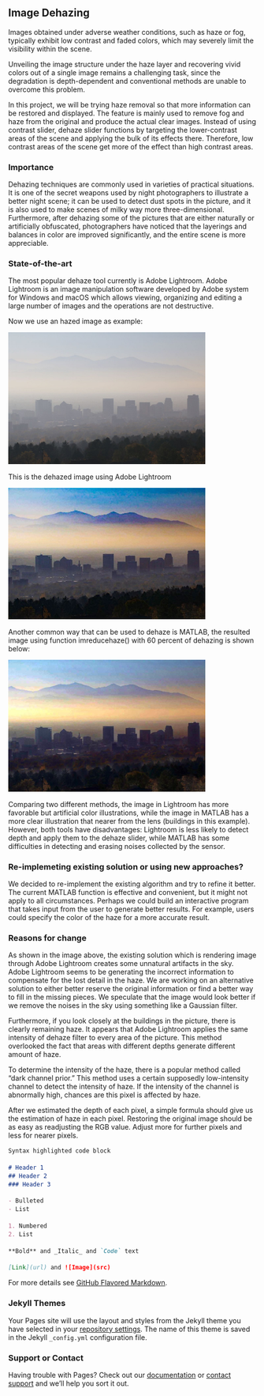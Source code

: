 ## Image Dehazing

Images obtained under adverse weather conditions, such as haze or fog, typically exhibit low contrast and faded colors, which may severely limit the visibility within the scene. 

Unveiling the image structure under the haze layer and recovering vivid colors out of a single image remains a challenging task, since the degradation is depth-dependent and conventional methods are unable to overcome this problem.

In this project, we will be trying haze removal so that more information can be restored and displayed. The feature is mainly used to remove fog and haze from the original and produce the actual clear images. Instead of using contrast slider, dehaze slider functions by targeting the lower-contrast areas of the scene and applying the bulk of its effects there. Therefore, low contrast areas of the scene get more of the effect than high contrast areas. 

### Importance

Dehazing techniques are commonly used in varieties of practical situations. It is one of the secret weapons used by night photographers to illustrate a better night scene; it can be used to detect dust spots in the picture, and it is also used to make scenes of milky way more three-dimensional. Furthermore, after dehazing some of the pictures that are either naturally or artificially obfuscated, photographers have noticed that the layerings and balances in color are improved significantly, and the entire scene is more appreciable. 

### State-of-the-art

The most popular dehaze tool currently is Adobe Lightroom. Adobe Lightroom is an image manipulation software developed by Adobe system for Windows and macOS which allows viewing, organizing and editing a large number of images and the operations are not destructive.

Now we use an hazed image as example:

<img src = "https://github.com/tmatsuzawa2/dehaze/blob/master/dehaze_01.jpg?raw=true" class="center" width="400px"/>

This is the dehazed image using Adobe Lightroom

<img src = "https://github.com/tmatsuzawa2/dehaze/blob/master/Adobelightroom.JPG?raw=true" class="center" width="400px"/>

Another common way that can be used to dehaze is MATLAB, the resulted image using function imreducehaze() with 60 percent of dehazing is shown below:

<img src = "https://github.com/tmatsuzawa2/dehaze/blob/master/matlab.JPG?raw=true" class="center" width="400px"/>

Comparing two different methods, the image in Lightroom has more favorable but artificial color illustrations, while the image in MATLAB has a more clear illustration that nearer from the lens (buildings in this example). However, both tools have disadvantages: Lightroom is less likely to detect depth and apply them to the dehaze slider, while MATLAB has some difficulties in detecting and erasing noises collected by the sensor.

### Re-implemeting existing solution or using new approaches?

We decided to re-implement the existing algorithm and try to refine it better.  The current MATLAB function is effective and convenient, but it might not apply to all circumstances. Perhaps we could build an interactive program that takes input from the user to generate better results. For example, users could specify the color of the haze for a more accurate result.

### Reasons for change

As shown in the image above, the existing solution which is rendering image through Adobe Lightroom creates some unnatural artifacts in the sky. Adobe Lightroom seems to be generating the incorrect information to compensate for the lost detail in the haze. We are working on an alternative solution to either better reserve the original information or find a better way to fill in the missing pieces. We speculate that the image would look better if we remove the noises in the sky using something like a Gaussian filter.

Furthermore, if you look closely at the buildings in the picture, there is clearly remaining haze. It appears that Adobe Lightroom applies the same intensity of dehaze filter to every area of the picture. This method overlooked the fact that areas with different depths generate different amount of haze. 

To determine the intensity of the haze, there is a popular method called “dark channel prior.” This method uses a certain supposedly low-intensity channel to detect the intensity of haze. If the intensity of the channel is abnormally high, chances are this pixel is affected by haze.

After we estimated the depth of each pixel, a simple formula should give us the estimation of haze in each pixel. Restoring the original image should be as easy as readjusting the RGB value. Adjust more for further pixels and less for nearer pixels.

                                                 
```markdown
Syntax highlighted code block

# Header 1
## Header 2
### Header 3

- Bulleted
- List

1. Numbered
2. List

**Bold** and _Italic_ and `Code` text

[Link](url) and ![Image](src)
```

For more details see [GitHub Flavored Markdown](https://guides.github.com/features/mastering-markdown/).

### Jekyll Themes

Your Pages site will use the layout and styles from the Jekyll theme you have selected in your [repository settings](https://github.com/tmatsuzawa2/dehaze/settings). The name of this theme is saved in the Jekyll `_config.yml` configuration file.

### Support or Contact

Having trouble with Pages? Check out our [documentation](https://help.github.com/categories/github-pages-basics/) or [contact support](https://github.com/contact) and we’ll help you sort it out.
